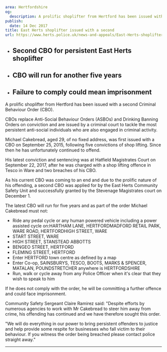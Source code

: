 ```yaml
area: Hertfordshire
og:
  description: A prolific shoplifter from Hertford has been issued with a second Criminal Behaviour Order (CBO).
publish:
  date: 14 Dec 2017
title: East Herts shoplifter issued with a second
url: https://www.herts.police.uk/news-and-appeals/East-Herts-shoplifter-issued-with-second-1304A
```

##

 * ## **Second CBO for persistent East Herts shoplifter**

 * ## **CBO will run for another five years**

 * ## **Failure to comply could mean imprisonment**

A prolific shoplifter from Hertford has been issued with a second Criminal Behaviour Order (CBO).

CBOs replace Anti-Social Behaviour Orders (ASBOs) and Drinking Banning Orders on conviction and are issued by a criminal court to tackle the most persistent anti-social individuals who are also engaged in criminal activity.

Michael Cakebread, aged 29, of no fixed address, was first issued with a CBO on September 25, 2015, following five convictions of shop lifting. Since then he has unfortunately continued to offend.

His latest conviction and sentencing was at Hatfield Magistrates Court on September 22, 2017, after he was charged with a shop lifting offence in Tesco in Ware and two breaches of his CBO.

As his current CBO was coming to an end and due to the prolific nature of his offending, a second CBO was applied for by the East Herts Community Safety Unit and successfully granted by the Stevenage Magistrates court on December 1.

The latest CBO will run for five years and as part of the order Michael Cakebread must not:

 * Ride any pedal cycle or any human powered vehicle including a power assisted cycle on:HARTHAM LANE, HERTFORDMADFORD RETAIL PARK, WARE ROAD, HERTFORDHIGH STREET, WARE
 * START STREET, WARE
 * HIGH STREET, STANSTEAD ABBOTTS
 * BENGEO STREET, HERTFORD
 * FLEMING STREET, HERTFORD
 * Enter HERTFORD town centre as defined by a map
 * Enter Co-op, SAINSBURYS, TESCO, BOOTS, MARKS & SPENCER, MATALAN, POUNDSTRETCHER anywhere is HERTFORDSHIRE
 * Run, walk or cycle away from any Police Officer when it's clear that they wish to speak to him

If he does not comply with the order, he will be committing a further offence and could face imprisonment.

Community Safety Sergeant Claire Ramirez said: "Despite efforts by numerous agencies to work with Mr Cakebread to steer him away from crime, his offending has continued and we have therefore sought this order.

"We will do everything in our power to bring persistent offenders to justice and help provide some respite for businesses who fall victim to their behaviour. If you witness the order being breached please contact police straight away."

** **
